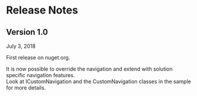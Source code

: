 # Release Notes #

## Version 1.0 ##
July 3, 2018   
   
First release on nuget.org.   
   
It is now possible to override the navigation and extend with solution specific navigation features.   
Look at ICustomNavigation and the CustomNavigation classes in the sample for more details.   